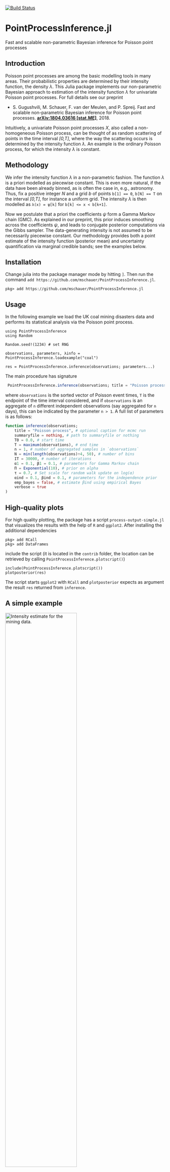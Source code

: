 [![Build Status](https://travis-ci.org/mschauer/PointProcessInference.jl.svg?branch=master)](https://travis-ci.org/mschauer/PointProcessInference.jl)

# PointProcessInference.jl
Fast and scalable non-parametric Bayesian inference for Poisson point processes

## Introduction

Poisson point processes are among the basic modelling tools in many areas. Their probabilistic properties are determined by their intensity function, the density *λ*.
This Julia package implements our non-parametric Bayesian approach to estimation of the intensity function *λ* for univariate Poisson point processes. For full details see our preprint

-  S. Gugushvili, M. Schauer, F. van der Meulen, and P. Spreij. Fast and scalable non-parametric Bayesian inference for Poisson point processes. __[arXiv:1804.03616 [stat.ME]](https://arxiv.org/abs/1804.03616)__, 2018.

Intuitively, a univariate Poisson point processes *X*, also called a non-homogeneous Poisson process, can be thought of as random
scattering of points in the time interval *[0,T]*, where the way the scattering occurs is determined by the intensity function *λ*.
An example is the ordinary Poisson process, for which the intensity *λ*  is constant.

## Methodology

We infer the intensity function *λ* in a non-parametric fashion. The function *λ* is a priori modelled as piecewise constant. This is even more natural, if the data have been already binned,
as is often the case in, e.g., astronomy. Thus, fix a positive integer *N* and a grid *b* of points `b[1] == 0`, `b[N] == T` on the interval *[0,T]*, for instance a uniform grid.
The intensity *λ* is then modelled as
`λ(x) = ψ[k]` for `b[k] <= x < b[k+1]`.

Now we postulate that a priori the coefficients *ψ* form a Gamma Markov chain (GMC). As explained in our preprint, this prior induces smoothing across the coefficients *ψ*, and leads to conjugate posterior computations
via the Gibbs sampler. The data-generating intensity is not assumed to be necessarily piecewise constant. Our methodology provides both a point estimate of the intensity function (posterior mean) and uncertainty quantification via marginal credible bands; see the examples below.

## Installation

Change julia into the package manager mode by hitting `]`. Then run the command `add https://github.com/mschauer/PointProcessInference.jl`.

```
pkg> add https://github.com/mschauer/PointProcessInference.jl
```

## Usage

In the following example we load the UK coal mining disasters data and
performs its statistical analysis via the Poisson point process.


```
using PointProcessInference
using Random

Random.seed!(1234) # set RNG

observations, parameters, λinfo = PointProcessInference.loadexample("coal")

res = PointProcessInference.inference(observations; parameters...)
```

The main procedure has signature

```julia
 PointProcessInference.inference(observations; title = "Poisson process", T = 1.0, n = 1, ...)
```

where `observations` is the sorted vector of Poisson event times, `T` is the endpoint of the time interval considered, and if
`observations` is an aggregate of `n` different independent observations (say aggregated for `n` days), this can be indicated by the parameter `n > 1`. A full list of parameters is as follows:

```julia
function inference(observations;
    title = "Poisson process", # optional caption for mcmc run
    summaryfile = nothing, # path to summaryfile or nothing
    T0 = 0.0, # start time
    T = maximum(observations), # end time
    n = 1, # number of aggregated samples in `observations`
    N = min(length(observations)÷4, 50), # number of bins
    IT = 30000, # number of iterations
    α1 = 0.1, β1 = 0.1, # parameters for Gamma Markov chain
    Π = Exponential(10), # prior on alpha
    τ = 0.7, # Set scale for random walk update on log(α)
    αind = 0.1, βind = 0.1, # parameters for the independence prior
    emp_bayes = false, # estimate βind using empirical Bayes
    verbose = true
)
```

## High-quality plots

For high quality plotting, the package has a script `process-output-simple.jl` that visualizes
the results with the help of `R` and `ggplot2`.
After installing the additional dependencies
```
pkg> add RCall
pkg> add DataFrames
```
include the script (it is located in the `contrib` folder, the location can be retrieved by calling `PointProcessInference.plotscript()`) 
```
include(PointProcessInference.plotscript())
plotposterior(res)
```

The script starts `ggplot2` with `RCall` and `plotposterior` expects as argument the result `res` returned from `inference`.

## A simple example

<img src="https://raw.githubusercontent.com/mschauer/PointProcessInference.jl/master/assets/coal1.png" alt="Intensity estimate for the mining data." width="67%">

* Illustration: Intensity estimation for the UK coal mining disasters data (1851-1962). The data are displayed via the rug plot in the upper margin of the plot, the posterior mean is given by a solid black line, while a 95% marginal credible band is shaded in light blue.

